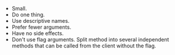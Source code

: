 - Small.
- Do one thing.
- Use descriptive names.
- Prefer fewer arguments.
- Have no side effects.
- Don't use flag arguments. Split method into several independent methods that can be called from the client without the flag.
